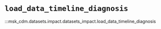 # `load_data_timeline_diagnosis`

:::msk_cdm.datasets.impact.datasets_impact.load_data_timeline_diagnosis

